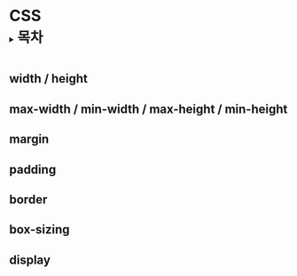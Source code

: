 <h1 style="display: inline-block; line-height:0pt; margin:10px padding:10px">CSS</h1>

<details>
<summary ><b style="font-size: 25px">목차</b></summary>

<ol>

## <li>width / height</li>
## <li>max-width / min-width / max-height / min-height</li>
## <li>margin</li>
## <li>padding</li>
## <li>border</li>
## <li>box-sizing</li>
## <li>display</li>
## <li></li>


</ol>
</details>
<br>


## width / height


## max-width / min-width / max-height / min-height


## margin


## padding


## border


## box-sizing


## display


## 


## 